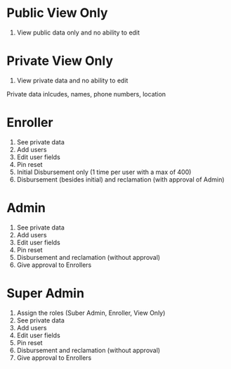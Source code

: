 
# Public View Only

1. View public data only and no ability to edit

# Private View Only 

1. View private data and no ability to edit

Private data inlcudes, names, phone numbers, location

# Enroller

1. See private data
1. Add users
1. Edit user fields
1. Pin reset
1. Initial Disbursement only (1 time per user with a max of 400)
1. Disbursement (besides initial) and reclamation (with approval of Admin)

# Admin

1. See private data
1. Add users
1. Edit user fields
1. Pin reset
1. Disbursement and reclamation (without approval)
1. Give approval to Enrollers

# Super Admin

1. Assign the roles (Suber Admin, Enroller, View Only)
1. See private data
1. Add users
1. Edit user fields
1. Pin reset
1. Disbursement and reclamation (without approval)
1. Give approval to Enrollers

